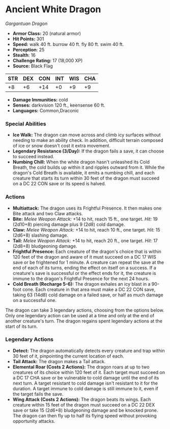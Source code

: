 # Ancient White Dragon

*Gargantuan* *Dragon*

- **Armor Class:** 20 (natural armor)
- **Hit Points:** 301 
- **Speed:** walk 40 ft. burrow 40 ft. fly 80 ft. swim 40 ft.
- **Perception**: 25
- **Stealth**: 16
- **Challenge Rating:** 17 (18,000 XP)
- **Source:** Black Flag

| STR | DEX | CON | INT | WIS | CHA |
| --- | --- | --- | --- | --- | --- |
| +8 | +6 | +14 | +0 | +9 | +9 |

- **Damage Immunities:** cold
- **Senses:** darkvision 120 ft., keensense 60 ft.
- **Languages:** Common,Draconic

### Special Abilities

- **Ice Walk:** The dragon can move across and climb icy surfaces without needing to make an ability check. In addition, difficult terrain composed of ice or snow doesn't cost it extra movement.
- **Legendary Resistance (3/Day):** If the dragon fails a save, it can choose to succeed instead.
- **Numbing Chill:** When the white dragon hasn't unleashed its Cold Breath, the cold builds up within it and ripples outward from it. While the dragon's Cold Breath is available, it emits a numbing chill, and each creature that starts its turn within 30 feet of the dragon must succeed on a DC 22 CON save or its speed is halved.

### Actions

- **Multiattack:** The dragon uses its Frightful Presence. It then makes one Bite attack and two Claw attacks.
- **Bite:** _Melee Weapon Attack:_ +14 to hit, reach 15 ft., one target. _Hit:_ 19 (2d10+8) piercing damage plus 9 (2d8) cold damage.
- **Claw:** _Melee Weapon Attack:_ +14 to hit, reach 10 ft., one target. _Hit:_ 15 (2d6+8) slashing damage.
- **Tail:** _Melee Weapon Attack:_ +14 to hit, reach 20 ft., one target. _Hit:_ 17 (2d8+8) bludgeoning damage.
- **Frightful Presence:** Each creature of the dragon's choice that is within 120 feet of the dragon and aware of it must succeed on a DC 17 WIS save or be frightened for 1 minute. A creature can repeat the save at the end of each of its turns, ending the effect on itself on a success. If a creature's save is successful or the effect ends for it, the creature is immune to the dragon's Frightful Presence for the next 24 hours.
- **Cold Breath (Recharge 5-6):** The dragon exhales an icy blast in a 90-foot cone. Each creature in that area must make a DC 22 CON save, taking 63 (14d8) cold damage on a failed save, or half as much damage on a successful one.

The dragon can take 3 legendary actions, choosing from the options below. Only one legendary action can be used at a time and only at the end of another creature's turn. The dragon regains spent legendary actions at the start of its turn.

### Legendary Actions

- **Detect:** The dragon automatically detects every creature and trap within 30 feet of it, pinpointing the current location of each.
- **Tail Attack:** The dragon makes a Tail attack.
- **Elemental Roar (Costs 2 Actions):** The dragon roars at up to two creatures of its choice within 120 feet of it. Each target must succeed on a DC 17 CHA save or be vulnerable to cold damage until the end of its next turn. A target resistant to cold damage isn't resistant to it for the duration. A target immune to cold damage is still immune to it, even if the target fails the save.
- **Wing Attack (Costs 2 Actions):** The dragon beats its wings. Each creature within 15 feet of the dragon must succeed on a DC 22 DEX save or take 15 (2d6+8) bludgeoning damage and be knocked prone. The dragon can then fly up to half its flying speed without provoking opportunity attacks.
